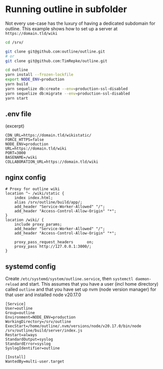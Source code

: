 # Running outline in subfolder
Not every use-case has the luxury of having a dedicated subdomain for outline.
This example shows how to set up a server at `https://domain.tld/wiki`

```bash
cd /srv/

git clone git@github.com:outline/outline.git 
# or
git clone git@github.com:TimRepke/outline.git

cd outline
yarn install --frozen-lockfile
export NODE_ENV=production
yarn build
yarn sequelize db:create --env=production-ssl-disabled
yarn sequelize db:migrate --env=production-ssl-disabled
yarn start
```

## .env file
(excerpt)
```dotenv
CDN_URL=https://domain.tld/wikistatic/
FORCE_HTTPS=false
NODE_ENV=production
URL=https://domain.tld/wiki
PORT=3000
BASENAME=/wiki
COLLABORATION_URL=https://domain.tld/wiki
```

## nginx config
```
# Proxy for outline wiki
location ^~ /wiki/static {
    index index.html;
    alias /srv/outline/build/app/;
    add_header "Service-Worker-Allowed" "/";
    add_header "Access-Control-Allow-Origin" "*";
}
location /wiki/ {
    include proxy_params;
    add_header "Service-Worker-Allowed" "/";
    add_header "Access-Control-Allow-Origin" "*";

    proxy_pass_request_headers      on;
    proxy_pass http://127.0.0.1:3000/;
}
```

## systemd config
Create `/etc/systemd/system/outline.service`, then `systemctl daemon-reload` and start.
This assumes that you have a user (incl home directory) called `outline` and that you have set up nvm (node version manager) for that user and installed node v20.17.0
```
[Service]
User=outline
Group=outline
Environment=NODE_ENV=production
WorkingDirectory=/srv/outline
ExecStart=/home/outline/.nvm/versions/node/v20.17.0/bin/node /srv/outline/build/server/index.js
Restart=always
StandardOutput=syslog
StandardError=syslog
SyslogIdentifier=outline

[Install]
WantedBy=multi-user.target
```